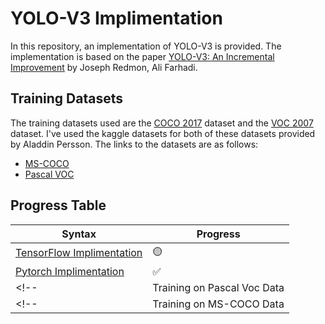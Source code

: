 # YOLO-V3 Implimentation

In this repository, an implementation of YOLO-V3 is provided. The implementation is based on the paper [YOLO-V3: An Incremental Improvement](https://arxiv.org/abs/1804.02767) by Joseph Redmon, Ali Farhadi.
<!-- The implementation is done using both [PyTorch](https://pytorch.org/) and [TensorFlow](https://www.tensorflow.org/). -->

## Training Datasets
The training datasets used are the [COCO 2017](https://cocodataset.org/#home) dataset and the [VOC 2007](http://host.robots.ox.ac.uk/pascal/VOC/voc2007/) dataset. I've used the kaggle datasets for both of these datasets provided by Aladdin Persson. The links to the datasets are as follows:

 * [MS-COCO](https://www.kaggle.com/datasets/79abcc2659dc745fddfba1864438afb2fac3fabaa5f37daa8a51e36466db101e)
 * [Pascal VOC](https://www.kaggle.com/datasets/aladdinpersson/pascal-voc-dataset-used-in-yolov3-video)

## Progress Table
<!-- * ✅ - Completed
* 🟡 - In Progress
* ❌ - Incomplete -->

| Syntax      | Progress |
| ----------- | ----------- |
| [TensorFlow Implimentation ](yolov3_tf/Readme.md)   | 🟡 |
| [Pytorch Implimentation ](yolov3_torch/Readme.md)   | ✅ |
<!-- | Training on Pascal Voc Data  | ❌ | -->
<!-- | Training on MS-COCO Data     | ❌ | -->